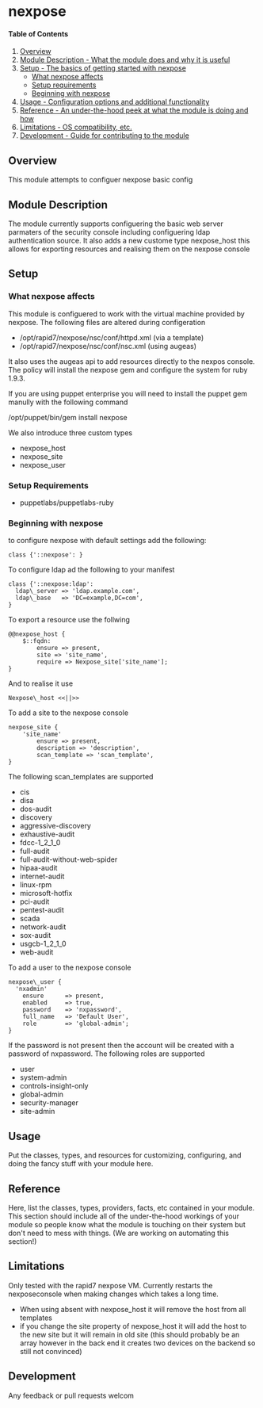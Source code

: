 # nexpose

#### Table of Contents

1. [Overview](#overview)
2. [Module Description - What the module does and why it is useful](#module-description)
3. [Setup - The basics of getting started with nexpose](#setup)
    * [What nexpose affects](#what-nexpose-affects)
    * [Setup requirements](#setup-requirements)
    * [Beginning with nexpose](#beginning-with-nexpose)
4. [Usage - Configuration options and additional functionality](#usage)
5. [Reference - An under-the-hood peek at what the module is doing and how](#reference)
5. [Limitations - OS compatibility, etc.](#limitations)
6. [Development - Guide for contributing to the module](#development)

## Overview

This module attempts to configuer nexpose basic config

## Module Description

The module currently supports configuering the basic web server parmaters of the security console including configuering ldap authentication source.  It also adds a new custome type nexpose\_host this allows for exporting resources and realising them on the nexpose console

## Setup

### What nexpose affects

This module is configuered to work with the virtual machine provided by nexpose.  The following files are altered during configeration
 * /opt/rapid7/nexpose/nsc/conf/httpd.xml (via a template)
 * /opt/rapid7/nexpose/nsc/conf/nsc.xml (using augeas)

It also uses the augeas api to add resources directly to the nexpos console.  The policy will install the nexpose gem and configure the system for ruby 1.9.3.

If you are using puppet enterprise you will need to install the puppet gem manully with the following command 

/opt/puppet/bin/gem install nexpose

We also introduce three custom types 
 * nexpose\_host
 * nexpose\_site
 * nexpose\_user

### Setup Requirements 

 * puppetlabs/puppetlabs-ruby

### Beginning with nexpose

to configure nexpose with default settings add the following:

    class {'::nexpose': } 

To configure ldap ad the following to your manifest

    class {'::nexpose:ldap':
      ldap\_server => 'ldap.example.com',
      ldap\_base   => 'DC=example,DC=com',
    }

To export a resource use the follwing

    @@nexpose_host {
        $::fqdn:
            ensure => present,
            site => 'site_name',
            require => Nexpose_site['site_name'];
    }
And to realise it use

    Nexpose\_host <<||>>

To add a site to the nexpose console 

    nexpose_site {
        'site_name'
            ensure => present,
            description => 'description',
            scan_template => 'scan_template',
    }

The following scan\_templates are supported
  * cis
  * disa
  * dos-audit
  * discovery
  * aggressive-discovery
  * exhaustive-audit
  * fdcc-1\_2\_1\_0
  * full-audit
  * full-audit-without-web-spider
  * hipaa-audit
  * internet-audit
  * linux-rpm
  * microsoft-hotfix
  * pci-audit
  * pentest-audit
  * scada
  * network-audit
  * sox-audit
  * usgcb-1\_2\_1\_0
  * web-audit

To add a user to the nexpose console 

    nexpose\_user {
      'nxadmin'
        ensure      => present,
        enabled     => true,
        password    => 'nxpassword',
        full_name   => 'Default User',
        role        => 'global-admin';
    }

If the password is not present then the account will be created with a password of nxpassword.  The following roles are supported 
  * user
  * system-admin
  * controls-insight-only
  * global-admin
  * security-manager
  * site-admin

## Usage

Put the classes, types, and resources for customizing, configuring, and doing
the fancy stuff with your module here.

## Reference

Here, list the classes, types, providers, facts, etc contained in your module.
This section should include all of the under-the-hood workings of your module so
people know what the module is touching on their system but don't need to mess
with things. (We are working on automating this section!)

## Limitations

Only tested with the rapid7 nexpose VM.  Currently restarts the nexposeconsole when making changes which takes a long time.

 * When using absent with nexpose\_host it will remove the host from all templates
 * if you change the site property of nexpose\_host it will add the host to the new site but it will remain in old site (this should probably be an array however in the back end it creates two devices on the backend so still not convinced)

## Development

Any feedback or pull requests welcom

